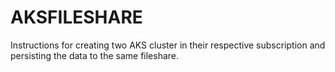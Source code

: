 # AKSFILESHARE
Instructions for creating two AKS cluster in their respective subscription and persisting the data to the same fileshare.
